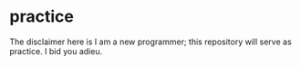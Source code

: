 # practice
The disclaimer here is I am a new programmer; this repository will serve as practice. I bid you adieu.
